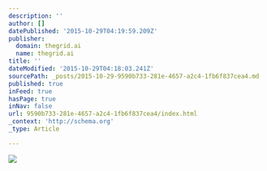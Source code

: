 ```yaml
---
description: ''
author: []
datePublished: '2015-10-29T04:19:59.209Z'
publisher:
  domain: thegrid.ai
  name: thegrid.ai
title: ''
dateModified: '2015-10-29T04:18:03.241Z'
sourcePath: _posts/2015-10-29-9590b733-281e-4657-a2c4-1fb6f837cea4.md
published: true
inFeed: true
hasPage: true
inNav: false
url: 9590b733-281e-4657-a2c4-1fb6f837cea4/index.html
_context: 'http://schema.org'
_type: Article

---
```

![](https://imgflo.herokuapp.com/graph/vahj1ThiexotieMo/cc70444609bb89e8fc2d30141ead861b/insta_1977.jpg?input=http%3A%2F%2Fwww.gratisography.com%2Fpictures%2F213_1.jpg&width=700&height=467)